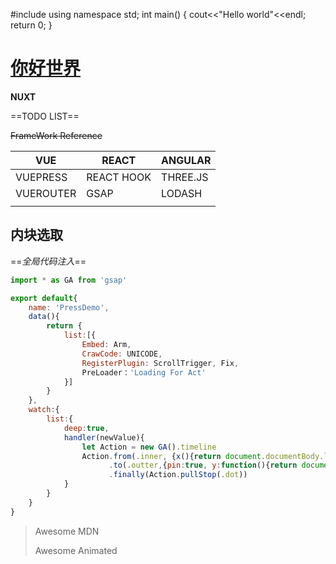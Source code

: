 #include<iostream>
using namespace std;
int main()
{
	cout<<"Hello world"<<endl;
	return 0;
}

# [**你好世界**](http://localhost:9528/)

**NUXT**

==TODO LIST==

~~FrameWork Reference~~

| VUE       | REACT      | ANGULAR  |
| --------- | ---------- | -------- |
| VUEPRESS  | REACT HOOK | THREE.JS |
| VUEROUTER | GSAP       | LODASH   |
|           |            |          |

## 内块选取

==*全局代码注入*==

[^AUTHOR]: HoWhite

```js
import * as GA from 'gsap'

export default{
    name: 'PressDemo',
    data(){
        return {
            list:[{
                Embed: Arm,
                CrawCode: UNICODE,
                RegisterPlugin: ScrollTrigger, Fix,
                PreLoader：'Loading For Act'
            }]
        }
    },
    watch:{
        list:{
            deep:true,
            handler(newValue){
                let Action = new GA().timeline
                Action.from(.inner, {x(){return document.documentBody.left}}, 1)
            		  .to(.outter,{pin:true, y:function(){return document.set.top - newValue}}, 3)
                      .finally(Action.pullStop(.dot))
            }
        }
    }
}
```

> Awesome MDN
>
> Awesome Animated

